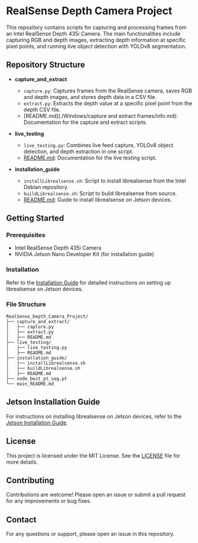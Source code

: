 # RealSense Depth Camera Project

This repository contains scripts for capturing and processing frames from an Intel RealSense Depth 435i Camera. The main functionalities include capturing RGB and depth images, extracting depth information at specific pixel points, and running live object detection with YOLOv8 segmentation.

## Repository Structure

- **capture_and_extract**
  - `capture.py`: Captures frames from the RealSense camera, saves RGB and depth images, and stores depth data in a CSV file.
  - `extract.py`: Extracts the depth value at a specific pixel point from the depth CSV file.
  - [README.md](./Windows/capture and extract frames/info.md): Documentation for the capture and extract scripts.

- **live_testing**
  - `live_testing.py`: Combines live feed capture, YOLOv8 object detection, and depth extraction in one script.
  - [README.md](./Live_capture/info.md): Documentation for the live testing script.

- **installation_guide**
  - `installLibrealsense.sh`: Script to install librealsense from the Intel Debian repository.
  - `buildLibrealsense.sh`: Script to build librealsense from source.
  - [README.md](./jetson_installation/Jetson_Installation_Guide.md): Guide to install librealsense on Jetson devices.

## Getting Started

### Prerequisites

- Intel RealSense Depth 435i Camera
- NVIDIA Jetson Nano Developer Kit (for installation guide)

### Installation

Refer to the [Installation Guide](./jetson_installation/Jetson_Installation_Guide.md) for detailed instructions on setting up librealsense on Jetson devices.

### File Structure

```
RealSense_Depth_Camera_Project/
├── capture_and_extract/
│   ├── capture.py
│   ├── extract.py
│   ├── README.md
├── live_testing/
│   ├── live_testing.py
│   ├── README.md
├── installation_guide/
│   ├── installLibrealsense.sh
│   ├── buildLibrealsense.sh
│   ├── README.md
├── node_best_pt_seg.pt
└── main_README.md
```

## Jetson Installation Guide

For instructions on installing librealsense on Jetson devices, refer to the [Jetson Installation Guide](./jetson_installation/Jetson_Installation_Guide.md).

## License

This project is licensed under the MIT License. See the [LICENSE](LICENSE) file for more details.

## Contributing

Contributions are welcome! Please open an issue or submit a pull request for any improvements or bug fixes.

## Contact

For any questions or support, please open an issue in this repository.
